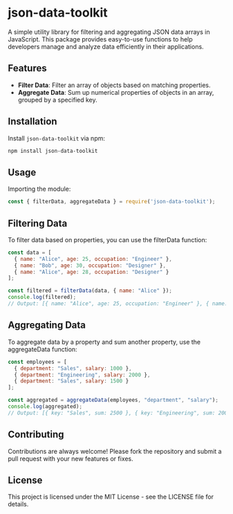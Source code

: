 # json-data-toolkit

A simple utility library for filtering and aggregating JSON data arrays in JavaScript. This package provides easy-to-use functions to help developers manage and analyze data efficiently in their applications.

## Features

- **Filter Data**: Filter an array of objects based on matching properties.
- **Aggregate Data**: Sum up numerical properties of objects in an array, grouped by a specified key.

## Installation

Install `json-data-toolkit` via npm:

```bash
npm install json-data-toolkit
```

## Usage

Importing the module:
```javascript   
const { filterData, aggregateData } = require('json-data-toolkit');
```

## Filtering Data

To filter data based on properties, you can use the filterData function:

```javascript   
const data = [
  { name: "Alice", age: 25, occupation: "Engineer" },
  { name: "Bob", age: 30, occupation: "Designer" },
  { name: "Alice", age: 28, occupation: "Designer" }
];

const filtered = filterData(data, { name: "Alice" });
console.log(filtered);
// Output: [{ name: "Alice", age: 25, occupation: "Engineer" }, { name: "Alice", age: 28, occupation: "Designer" }]
```

## Aggregating Data

To aggregate data by a property and sum another property, use the aggregateData function:

```javascript   
const employees = [
  { department: "Sales", salary: 1000 },
  { department: "Engineering", salary: 2000 },
  { department: "Sales", salary: 1500 }
];

const aggregated = aggregateData(employees, "department", "salary");
console.log(aggregated);
// Output: [{ key: "Sales", sum: 2500 }, { key: "Engineering", sum: 2000 }]
```

## Contributing

Contributions are always welcome! Please fork the repository and submit a pull request with your new features or fixes.

## License

This project is licensed under the MIT License - see the LICENSE file for details.